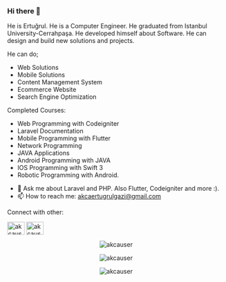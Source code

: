 ### Hi there 👋

He is Ertuğrul. He is a Computer Engineer. He graduated from Istanbul University-Cerrahpaşa. He developed himself about Software. He can design and build new solutions and projects. 

He can do;

* Web Solutions
* Mobile Solutions 
* Content Management System
* Ecommerce Website
* Search Engine Optimization

Completed Courses: 

* Web Programming with Codeigniter
* Laravel Documentation
* Mobile Programming with Flutter
* Network Programming
* JAVA Applications
* Android Programming with JAVA
* IOS Programming with Swift 3
* Robotic Programming with Android.

- 💬 Ask me about Laravel and PHP. Also Flutter, Codeigniter and more :).
- 📫 How to reach me: akcaertugrulgazi@gmail.com

Connect with other: 

<a href="https://twitter.com/akcauser" target="blank"><img align="center" src="https://raw.githubusercontent.com/rahuldkjain/github-profile-readme-generator/master/src/images/icons/Social/twitter.svg" alt="akcauser" height="30" width="40" /></a>
<a href="https://linkedin.com/in/akcauser" target="blank"><img align="center" src="https://raw.githubusercontent.com/rahuldkjain/github-profile-readme-generator/master/src/images/icons/Social/linked-in-alt.svg" alt="akcauser" height="30" width="40" /></a>

<p align="center">
    <img alt="akcauser" src="https://github-readme-stats.vercel.app/api?username=akcauser&show_icons=true&theme=radical">
</p>

<p align="center">
    <img alt="akcauser" src="https://github-profile-trophy.vercel.app/?username=akcauser&theme=monokai&row=2&column=3">
</p>

<p align="center">
    <img alt="akcauser" src="https://github-readme-stats.vercel.app/api/top-langs?username=akcauser&show_icons=true&locale=en&layout=compact">
</p>

<!--
**akcauser/akcauser** is a ✨ _special_ ✨ repository because its `README.md` (this file) appears on your GitHub profile.

Here are some ideas to get you started:

- 🔭 I’m currently working on ...
- 🌱 I’m currently learning ...
- 👯 I’m looking to collaborate on ...
- 🤔 I’m looking for help with ...
- 😄 Pronouns: ...
- ⚡ Fun fact: ...
-->
